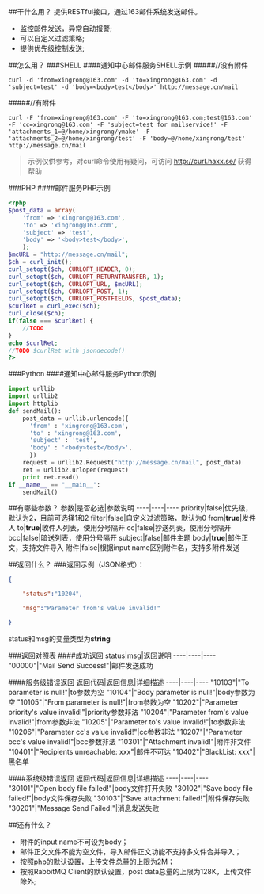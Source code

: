 ##干什么用？
提供RESTful接口，通过163邮件系统发送邮件。
* 监控邮件发送，异常自动报警;
* 可以自定义过滤策略;
* 提供优先级控制发送;

##怎么用？
###SHELL
####通知中心邮件服务SHELL示例
#####//没有附件
```Shell
curl -d 'from=xingrong@163.com' -d 'to=xingrong@163.com' -d 'subject=test' -d 'body=<body>test</body>' http://message.cn/mail
```
#####//有附件
```Shell
curl -F 'from=xingrong@163.com' -F 'to=xingrong@163.com;test@163.com' -F 'cc=xingrong@163.com' -F 'subject=test for mailservice!' -F 'attachments_1=@/home/xingrong/ymake' -F 'attachments_2=@/home/xingrong/test' -F 'body=@/home/xingrong/test' http://message.cn/mail
```
>示例仅供参考，对curl命令使用有疑问，可访问 http://curl.haxx.se/ 获得帮助

###PHP
####邮件服务PHP示例
```php
<?php
$post_data = array(
    'from' => 'xingrong@163.com',
    'to' => 'xingrong@163.com',
    'subject' => 'test',
    'body' => '<body>test</body>',
    );
$mcURL = "http://message.cn/mail";
$ch = curl_init();
curl_setopt($ch, CURLOPT_HEADER, 0);
curl_setopt($ch, CURLOPT_RETURNTRANSFER, 1);
curl_setopt($ch, CURLOPT_URL, $mcURL);
curl_setopt($ch, CURLOPT_POST, 1);
curl_setopt($ch, CURLOPT_POSTFIELDS, $post_data);
$curlRet = curl_exec($ch);
curl_close($ch);
if(false === $curlRet) {
    //TODO
}
echo $curlRet;
//TODO $curlRet with jsondecode()
?>
```

###Python
####通知中心邮件服务Python示例
```python
import urllib
import urllib2
import httplib
def sendMail():
    post_data = urllib.urlencode({
      'from' : 'xingrong@163.com',
      'to' : 'xingrong@163.com',
      'subject' : 'test',
      'body' : '<body>test</body>',
      })
    request = urllib2.Request("http://message.cn/mail", post_data)
    ret = urllib2.urlopen(request)
    print ret.read()
if __name__ == "__main__":
    sendMail()
```

##有哪些参数？
参数|是否必选|参数说明
----|----|----
priority|false|优先级，默认为2，目前可选择1和2
filter|false|自定义过滤策略，默认为0
from|**true**|发件人
to|**true**|收件人列表，使用分号隔开
cc|false|抄送列表，使用分号隔开
bcc|false|暗送列表，使用分号隔开
subject|false|邮件主题
body|**true**|邮件正文，支持文件导入
附件|false|根据input name区别附件名，支持多附件发送

##返回什么？
###返回示例（JSON格式）：
```json
{

    "status":"10204",

    "msg":"Parameter from's value invalid!"

}
```
status和msg的变量类型为**string**

###返回对照表
####成功返回
status|msg|返回说明
----|----|----
"00000"|"Mail Send Success!"|邮件发送成功

####服务级错误返回
返回代码|返回信息|详细描述
----|----|----
"10103"|"To parameter is null!"|to参数为空
"10104"|"Body parameter is null!"|body参数为空
"10105"|"From parameter is null!"|from参数为空
"10202"|"Parameter priority's value invalid!"|priority参数非法
"10204"|"Parameter from's value invalid!"|from参数非法
"10205"|"Parameter to's value invalid!"|to参数非法
"10206"|"Parameter cc's value invalid!"|cc参数非法
"10207"|"Parameter bcc's value invalid!"|bcc参数非法
"10301"|"Attachment invalid!"|附件非文件
"10401"|"Recipients unreachable: xxx"|邮件不可达
"10402"|"BlackList: xxx"|黑名单

####系统级错误返回
返回代码|返回信息|详细描述
----|----|----
"30101"|"Open body file failed!"|body文件打开失败
"30102"|"Save body file failed!"|body文件保存失败
"30103"|"Save attachment failed!"|附件保存失败
"30201"|"Message Send Failed!"|消息发送失败

##还有什么？
* 附件的input name不可设为body；
* 邮件正文文件不能为空文件，导入邮件正文功能不支持多文件合并导入；
* 按照php的默认设置，上传文件总量的上限为2M；
* 按照RabbitMQ Client的默认设置，post data总量的上限为128K，上传文件除外;
